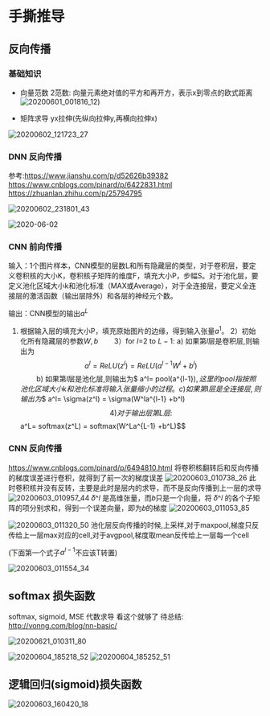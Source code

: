 # 手撕推导
## 反向传播
### 基础知识
- 向量范数
2范数: 向量元素绝对值的平方和再开方，表示x到零点的欧式距离
![20200601_001816_12](assets/20200601_001816_12.png))

- 矩阵求导
yx拉伸(先纵向拉伸y,再横向拉伸x)

![20200602_121723_27](assets/20200602_121723_27.png)

### DNN 反向传播
参考:https://www.jianshu.com/p/d52626b39382
https://www.cnblogs.com/pinard/p/6422831.html
https://zhuanlan.zhihu.com/p/25794795

![20200602_231801_43](assets/20200602_231801_43.png)

![2020-06-02](/assets/2020-06-02.jpg)

### CNN 前向传播
输入：1个图片样本，CNN模型的层数L和所有隐藏层的类型，对于卷积层，要定义卷积核的大小K，卷积核子矩阵的维度F，填充大小P，步幅S。对于池化层，要定义池化区域大小k和池化标准（MAX或Average），对于全连接层，要定义全连接层的激活函数（输出层除外）和各层的神经元个数。

输出：CNN模型的输出$a^L$

1) 根据输入层的填充大小P，填充原始图片的边缘，得到输入张量$a^1$。
2）初始化所有隐藏层的参数$W,b$　　
3）for $l$=2 to $L-1$:
a) 如果第$l$层是卷积层,则输出为$$ a^l= ReLU(z^l) = ReLU(a^{l-1}W^l +b^l)$$　　
b) 如果第$l$层是池化层,则输出为$ a^l= pool(a^{l-1})$, 这里的pool指按照池化区域大小k和池化标准将输入张量缩小的过程。
c) 如果第$l$层是全连接层,则输出为$$ a^l= \sigma(z^l) = \sigma(W^la^{l-1} +b^l)$$
4)对于输出层第L层: $$ a^L= softmax(z^L) = softmax(W^La^{L-1} +b^L)$$


### CNN 反向传播
https://www.cnblogs.com/pinard/p/6494810.html
将卷积核翻转后和反向传播的梯度误差进行卷积，就得到了前一次的梯度误差
![20200603_010738_26](assets/20200603_010738_26.png)
此时卷积核并没有反转，主要是此时是层内的求导，而不是反向传播到上一层的求导
![20200603_010957_44](assets/20200603_010957_44.png)
𝛿^𝑙 是高维张量，而𝑏只是一个向量，将 𝛿^𝑙 的各个子矩阵的项分别求和，得到一个误差向量，即为𝑏的梯度
![20200603_011053_85](assets/20200603_011053_85.png)

![20200603_011320_50](assets/20200603_011320_50.png)
池化层反向传播的时候,上采样,对于maxpool,梯度只反传给上一层max对应的cell,对于avgpool,梯度取mean反传给上一层每一个cell

(下面第一个式子$a^{l-1}$不应该T转置)

![20200603_011554_34](assets/20200603_011554_34.png)

## softmax 损失函数
softmax, sigmoid, MSE 代数求导 看这个就够了
待总结: http://vonng.com/blog/nn-basic/

![20200621_010311_80](assets/20200621_010311_80.png)



![20200604_185218_52](assets/20200604_185218_52.png)
![20200604_185252_51](assets/20200604_185252_51.png)

## 逻辑回归(sigmoid)损失函数

![20200603_160420_18](assets/20200603_160420_18.png)
